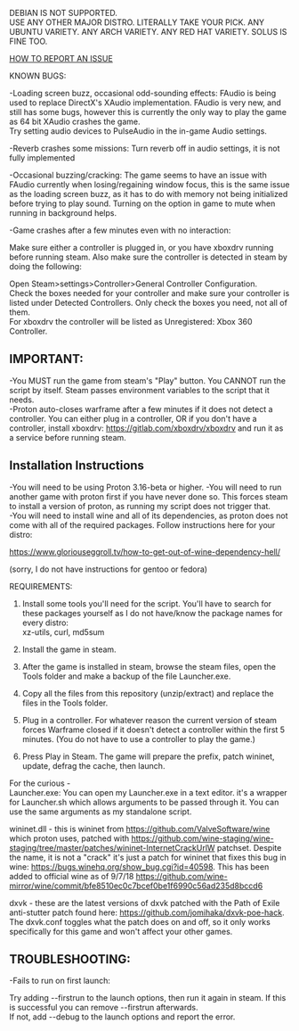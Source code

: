 DEBIAN IS NOT SUPPORTED.  
USE ANY OTHER MAJOR DISTRO. LITERALLY TAKE YOUR PICK. ANY UBUNTU VARIETY. ANY ARCH VARIETY. ANY RED HAT VARIETY. SOLUS IS FINE TOO.  

[HOW TO REPORT AN ISSUE](https://gitlab.com/GloriousEggroll/warframe-linux/wikis/how-to-report-an-issue)

KNOWN BUGS:  

-Loading screen buzz, occasional odd-sounding effects: FAudio is being used to replace DirectX's XAudio implementation. FAudio is very new, and still has some bugs, however this is currently the only way to play the game as 64 bit XAudio crashes the game.  
Try setting audio devices to PulseAudio in the in-game Audio settings.

-Reverb crashes some missions: Turn reverb off in audio settings, it is not fully implemented  

-Occasional buzzing/cracking: The game seems to have an issue with FAudio currently when losing/regaining window focus, this is the same issue as the loading screen buzz, as it has to do with memory not being initialized before trying to play sound. Turning on the option in game to mute when running in background helps.  

-Game crashes after a few minutes even with no interaction:  

Make sure either a controller is plugged in, or you have xboxdrv running before running steam. Also make sure the controller is detected in steam by doing the following:  

Open Steam>settings>Controller>General Controller Configuration.  
Check the boxes needed for your controller and make sure your controller is listed under Detected Controllers. Only check the boxes you need, not all of them.  
For xboxdrv the controller will be listed as Unregistered: Xbox 360 Controller.  

## IMPORTANT:
-You MUST run the game from steam's "Play" button. You CANNOT run the script by itself. Steam passes environment variables to the script that it needs.  
-Proton auto-closes warframe after a few minutes if it does not detect a controller. You can either plug in a controller, OR if you don't have a controller, install xboxdrv: https://gitlab.com/xboxdrv/xboxdrv and run it as a service before running steam.  

## Installation Instructions  

-You will need to be using Proton 3.16-beta or higher.
-You will need to run another game with proton first if you have never done so. This forces steam to install a version of proton, as running my script does not trigger that.  
-You will need to install wine and all of its dependencies, as proton does not come with all of the required packages. Follow instructions here for your distro:  

https://www.gloriouseggroll.tv/how-to-get-out-of-wine-dependency-hell/  

(sorry, I do not have instructions for gentoo or fedora)  

REQUIREMENTS:  

1. Install some tools you'll need for the script. You'll have to search for these packages yourself as I do not have/know the package names for every distro:  
xz-utils, curl, md5sum  

2. Install the game in steam.  

3. After the game is installed in steam, browse the steam files, open the Tools folder and make a backup of the file Launcher.exe.

4. Copy all the files from this repository (unzip/extract) and replace the files in the Tools folder.

5. Plug in a controller. For whatever reason the current version of steam forces Warframe closed if it doesn't detect a controller within the first 5 minutes. (You do not have to use a controller to play the game.)

6. Press Play in Steam.  The game will prepare the prefix, patch wininet, update, defrag the cache, then launch.


For the curious -  
Launcher.exe: You can open my Launcher.exe in a text editor. it's a wrapper for Launcher.sh which allows arguments to be passed through it. You can use the same arguments as my standalone script.  

wininet.dll - this is wininet from https://github.com/ValveSoftware/wine which proton uses, patched with https://github.com/wine-staging/wine-staging/tree/master/patches/wininet-InternetCrackUrlW patchset. Despite the name, it is not a "crack" it's just a patch for wininet that fixes this bug in wine:
https://bugs.winehq.org/show_bug.cgi?id=40598. This has been added to official wine as of 9/7/18 https://github.com/wine-mirror/wine/commit/bfe8510ec0c7bcef0be1f6990c56ad235d8bccd6   

dxvk - these are the latest versions of dxvk patched with the Path of Exile anti-stutter patch found here:
https://github.com/jomihaka/dxvk-poe-hack. The dxvk.conf toggles what the patch does on and off, so it only works specifically for this game and won't affect your other games.


## TROUBLESHOOTING:
-Fails to run on first launch:  

Try adding --firstrun to the launch options, then run it again in steam. If this is successful you can remove --firstrun afterwards.  
If not, add --debug to the launch options and report the error.  

